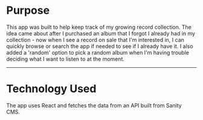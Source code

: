 # Purpose

This app was built to help keep track of my growing record collection. The idea came about after I purchased an album that I forgot I already had in my collection - now when I see a record on sale that I'm interested in, I can quickly browse or search the app if needed to see if I already have it. I also added a 'random' option to pick a random album when I'm having trouble deciding what I want to listen to at the moment.

---

# Technology Used

The app uses React and fetches the data from an API built from Sanity CMS.
